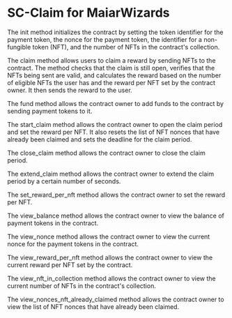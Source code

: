 # SC-Claim for MaiarWizards

The init method initializes the contract by setting the token identifier for the payment token, the nonce for the payment token, the identifier for a non-fungible token (NFT), and the number of NFTs in the contract's collection.

The claim method allows users to claim a reward by sending NFTs to the contract. The method checks that the claim is still open, verifies that the NFTs being sent are valid, and calculates the reward based on the number of eligible NFTs the user has and the reward per NFT set by the contract owner. It then sends the reward to the user.

The fund method allows the contract owner to add funds to the contract by sending payment tokens to it.

The start_claim method allows the contract owner to open the claim period and set the reward per NFT. It also resets the list of NFT nonces that have already been claimed and sets the deadline for the claim period.

The close_claim method allows the contract owner to close the claim period.

The extend_claim method allows the contract owner to extend the claim period by a certain number of seconds.

The set_reward_per_nft method allows the contract owner to set the reward per NFT.

The view_balance method allows the contract owner to view the balance of payment tokens in the contract.

The view_nonce method allows the contract owner to view the current nonce for the payment tokens in the contract.

The view_reward_per_nft method allows the contract owner to view the current reward per NFT set by the contract.

The view_nft_in_collection method allows the contract owner to view the current number of NFTs in the contract's collection.

The view_nonces_nft_already_claimed method allows the contract owner to view the list of NFT nonces that have already been claimed.
